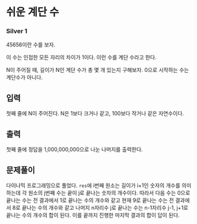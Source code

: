# 쉬운 계단 수

### Silver 1

45656이란 수를 보자.

이 수는 인접한 모든 자리의 차이가 1이다. 이런 수를 계단 수라고 한다.

N이 주어질 때, 길이가 N인 계단 수가 총 몇 개 있는지 구해보자. 0으로 시작하는 수는 계단수가 아니다.

## 입력
첫째 줄에 N이 주어진다. N은 1보다 크거나 같고, 100보다 작거나 같은 자연수이다.

## 출력
첫째 줄에 정답을 1,000,000,000으로 나눈 나머지를 출력한다.

## 문제풀이
다이나믹 프로그래밍으로 풀었다. `res`에 i번째 원소는 길이가 i+1인 숫자의 개수를 의미하는데 각 원소의 j번째 수는 끝이 j로 끝나는 숫자의 개수이다. 따라서 다음 수는 0으로 끝나는 수는 전 결과에서 1로 끝나는 수의 개수와 같고 현재 9로 끝나는 수는 전 결과에서 8로 끝나는 수의 개수와 같고 나머지 n자리수 j로 끝나는 수는 n-1자리수 j-1, j+1로 끝나는 수의 개수의 합이 된다. 이를 끝까지 진행한 마지막 결과의 합이 답이 된다.